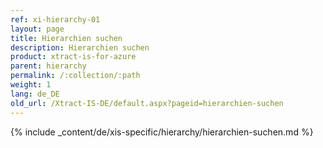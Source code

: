 ```yaml
---
ref: xi-hierarchy-01
layout: page
title: Hierarchien suchen
description: Hierarchien suchen
product: xtract-is-for-azure
parent: hierarchy
permalink: /:collection/:path
weight: 1
lang: de_DE
old_url: /Xtract-IS-DE/default.aspx?pageid=hierarchien-suchen
---
```

{% include _content/de/xis-specific/hierarchy/hierarchien-suchen.md %}
